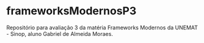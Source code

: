 # frameworksModernosP3
Repositório para avaliação 3 da matéria Frameworks Modernos da UNEMAT - Sinop, aluno Gabriel de Almeida Moraes. 
